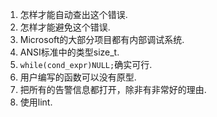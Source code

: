 1. 怎样才能自动查出这个错误.
2. 怎样才能避免这个错误.
3. Microsoft的大部分项目都有内部调试系统.
4. ANSI标准中的类型size_t.
5. `while(cond_expr)NULL;`确实可行.
6. 用户编写的函数可以没有原型.
7. 把所有的告警信息都打开，除非有非常好的理由.
8. 使用lint.
